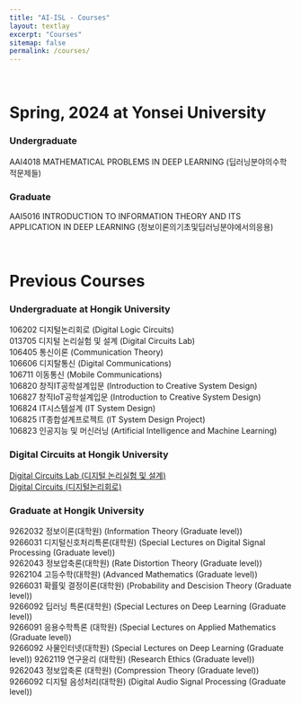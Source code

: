 ```yaml
--- 
title: "AI-ISL - Courses"
layout: textlay
excerpt: "Courses"
sitemap: false
permalink: /courses/
---
```


<p>&nbsp;</p>

# Spring, 2024 at Yonsei University
### Undergraduate 
AAI4018 MATHEMATICAL PROBLEMS IN DEEP LEARNING (딥러닝분야의수학적문제들) <br />

### Graduate 
AAI5016 INTRODUCTION TO INFORMATION THEORY AND ITS APPLICATION IN DEEP LEARNING (정보이론의기초및딥러닝분야에서의응용) <br />


<p>&nbsp;</p>

# Previous Courses
### Undergraduate at Hongik University
106202 디지털논리회로 (Digital Logic Circuits) <br />
013705 디지털 논리실험 및 설계 (Digital Circuits Lab)  <br />
106405 통신이론 (Communication Theory)<br />
106606 디지탈통신 (Digital Communications)<br />
106711 이동통신 (Mobile Communications)<br />
106820 창직IT공학설계입문 (Introduction to Creative System Design)<br />
106827 창직IoT공학설계입문 (Introduction to Creative System Design)<br />
106824 IT시스템설계 (IT System Design)<br />
106825 IT종합설계프로젝트  (IT System Design Project)<br />
106823 인공지능 및 머신러닝 (Artificial Intelligence and Machine Learning)

### Digital Circuits at Hongik University
<a href="https://plain-rise-211.notion.site/2023-1-a33fcbf1f6744d20a06410859707fcc5">Digital Circuits Lab (디지털 논리실험 및 설계)</a><br />
<a href="https://plain-rise-211.notion.site/2023-1-170fc5920f7f428594ed31f049004f9c">Digital Circuits (디지털논리회로)</a>

### Graduate at Hongik University
9262032 정보이론(대학원) (Information Theory (Graduate level))<br />
9266031 디지털신호처리특론(대학원) (Special Lectures on Digital Signal Processing (Graduate level))<br />
9262043 정보압축론(대학원) (Rate Distortion Theory (Graduate level))<br />
9262104 고등수학(대학원) (Advanced Mathematics (Graduate level))<br />
9266031 확률및 결정이론(대학원) (Probability and Descision Theory (Graduate level)) <br />
9266092 딥러닝 특론(대학원) (Special Lectures on Deep Learning (Graduate level)) <br />
9266091 응용수학특론 (대학원) (Special Lectures on Applied Mathematics (Graduate level)) <br />
9266092 사물인터넷(대학원) (Special Lectures on Deep Learning (Graduate level))
9262119 연구윤리 (대학원) (Research Ethics (Graduate level)) <br />
9262043 정보압축론 (대학원) (Compression Theory (Graduate level)) <br />
9266092 디지털 음성처리(대학원) (Digital Audio Signal Processing (Graduate level))
